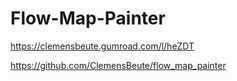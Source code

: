 # Flow-Map-Painter

https://clemensbeute.gumroad.com/l/heZDT

https://github.com/ClemensBeute/flow_map_painter
